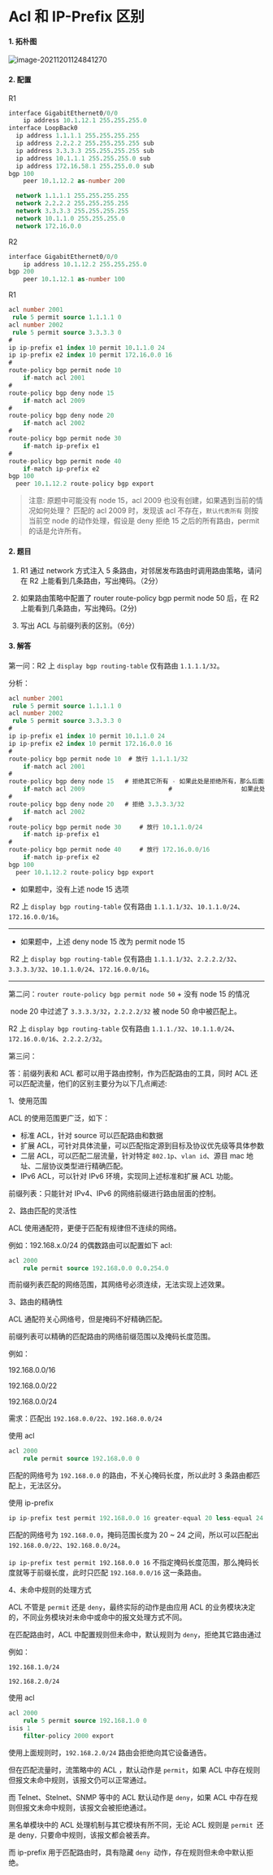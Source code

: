 # Acl 和 IP-Prefix 区别

#### 1. 拓朴图

![image-20211201124841270](https://i.loli.net/2021/12/01/ceb6Es8zaLmg1Ud.png)

#### 2. 配置

R1

```sql
interface GigabitEthernet0/0/0
	ip address 10.1.12.1 255.255.255.0 
interface LoopBack0
  ip address 1.1.1.1 255.255.255.255
  ip address 2.2.2.2 255.255.255.255 sub
  ip address 3.3.3.3 255.255.255.255 sub
  ip address 10.1.1.1 255.255.255.0 sub
  ip address 172.16.58.1 255.255.0.0 sub
bgp 100                                   
 	peer 10.1.12.2 as-number 200

  network 1.1.1.1 255.255.255.255
  network 2.2.2.2 255.255.255.255
  network 3.3.3.3 255.255.255.255
  network 10.1.1.0 255.255.255.0
  network 172.16.0.0 
```

R2

```sql
interface GigabitEthernet0/0/0
	ip address 10.1.12.2 255.255.255.0
bgp 200
	peer 10.1.12.1 as-number 100 
```

R1 

```sql
acl number 2001  
 rule 5 permit source 1.1.1.1 0 
acl number 2002  
 rule 5 permit source 3.3.3.3 0 
#
ip ip-prefix e1 index 10 permit 10.1.1.0 24
ip ip-prefix e2 index 10 permit 172.16.0.0 16
#
route-policy bgp permit node 10 
	if-match acl 2001 
#
route-policy bgp deny node 15 
 	if-match acl 2009 
#
route-policy bgp deny node 20 
	if-match acl 2002 
#
route-policy bgp permit node 30 
	if-match ip-prefix e1 
#
route-policy bgp permit node 40 
	if-match ip-prefix e2 
bgp 100
  peer 10.1.12.2 route-policy bgp export
```

> 注意: 原题中可能没有 node 15，acl 2009 也没有创建，如果遇到当前的情况如何处理？
> 				匹配的 acl 2009 时，发现该 acl 不存在，`默认代表所有`
> 				则按当前空 node 的动作处理，假设是 deny 拒绝 15 之后的所有路由，permit 的话是允许所有。

#### 2. 题目

1. R1 通过 network 方式注入 5 条路由，对邻居发布路由时调用路由策略，请问在 R2 上能看到几条路由，写出掩码。（2分）

2. 如果路由策略中配置了 router route-policy bgp permit node 50 后，在 R2 上能看到几条路由，写出掩码。(2分)

3. 写出 ACL 与前缀列表的区别。（6分）

#### 3. 解答

第一问：R2 上 `display bgp routing-table` 仅有路由 `1.1.1.1/32`。

分析：

```sql
acl number 2001  
 rule 5 permit source 1.1.1.1 0 
acl number 2002  
 rule 5 permit source 3.3.3.3 0 
#
ip ip-prefix e1 index 10 permit 10.1.1.0 24
ip ip-prefix e2 index 10 permit 172.16.0.0 16
#
route-policy bgp permit node 10  # 放行 1.1.1.1/32
	if-match acl 2001 
#
route-policy bgp deny node 15 	# 拒绝其它所有 - 如果此处是拒绝所有，那么后面的都不执行
 	if-match acl 2009 						#					如果此处是 permit node 15，那么放行所有，后面也都不执行
#
route-policy bgp deny node 20 	# 拒绝 3.3.3.3/32
	if-match acl 2002 
#
route-policy bgp permit node 30 	# 放行 10.1.1.0/24
	if-match ip-prefix e1 
#
route-policy bgp permit node 40 	# 放行 172.16.0.0/16
	if-match ip-prefix e2 
bgp 100
  peer 10.1.12.2 route-policy bgp export
```

+ 如果题中，没有上述 node 15 选项

​	R2 上 `display bgp routing-table` 仅有路由 `1.1.1.1/32`、`10.1.1.0/24`、`172.16.0.0/16`。

------

+ 如果题中，上述  deny node 15 改为 permit node 15

​		R2 上 `display bgp routing-table` 仅有路由 `1.1.1.1/32`、`2.2.2.2/32`、`3.3.3.3/32`、`10.1.1.0/24`、`172.16.0.0/16`。

------

第二问：`router route-policy bgp permit node 50` + 没有  node 15 的情况 

​    node 20 中过滤了 `3.3.3.3/32`，`2.2.2.2/32` 被 node 50 命中被匹配上。

R2 上 `display bgp routing-table`  仅有路由 `1.1.1./32`、`10.1.1.0/24`、`172.16.0.0/16`、`2.2.2.2/32`。

第三问：

答：前缀列表和 ACL 都可以用于路由控制，作为匹配路由的工具，同时 ACL 还可以匹配流量，他们的区别主要分为以下几点阐述:

1、使用范围

ACL 的使用范围更广泛，如下：

+ 标准 ACL，针对 source 可以匹配路由和数据
+ 扩展 ACL，可针对具体流量，可以匹配指定源到目标及协议优先级等具体参数
+ 二层 ACL，可以匹配二层流量，针对特定 `802.1p`、`vlan id`、源目 mac 地址、二层协议类型进行精确匹配。
+ IPv6 ACL，可以针对 IPv6 环境，实现同上述标准和扩展 ACL 功能。

前缀列表：只能针对 IPv4、IPv6 的网络前缀进行路由层面的控制。



2、路由匹配的灵活性

ACL 使用通配符，更便于匹配有规律但不连续的网络。

例如：192.168.x.0/24 的偶数路由可以配置如下 acl:

```sql
acl 2000
	rule permit source 192.168.0.0 0.0.254.0
```

而前缀列表匹配的网络范围，其网络号必须连续，无法实现上述效果。



3、路由的精确性

ACL 通配符关心网络号，但是掩码不好精确匹配。

前缀列表可以精确的匹配路由的网络前缀范围以及掩码长度范围。

例如：

192.168.0.0/16

192.168.0.0/22

192.168.0.0/24

需求：匹配出 `192.168.0.0/22`、`192.168.0.0/24`

使用 acl

```sql
acl 2000
	rule permit source 192.168.0.0 0
```

匹配的网络号为 `192.168.0.0` 的路由，不关心掩码长度，所以此时 3 条路由都匹配上，无法区分。

使用 ip-prefix

```sql
ip ip-prefix test permit 192.168.0.0 16 greater-equal 20 less-equal 24
```

匹配的网络号为 `192.168.0.0`，掩码范围长度为 20 ~ 24 之间，所以可以匹配出 `192.168.0.0/22`、`192.168.0.0/24`。

`ip ip-prefix test permit 192.168.0.0 16`  不指定掩码长度范围，那么掩码长度就等于前缀长度，此时只匹配 `192.168.0.0/16` 这一条路由。



4、未命中规则的处理方式

ACL 不管是 `permit` 还是 `deny`，最终实际的动作是由应用 ACL 的业务模块决定的，不同业务模块对未命中或命中的报文处理方式不同。

在匹配路由时，ACL 中配置规则但未命中，默认规则为 `deny`，拒绝其它路由通过

例如：

`192.168.1.0/24`

`192.168.2.0/24`

使用 acl

```sql
acl 2000
	rule 5 permit source 192.168.1.0 0
isis 1
	filter-policy 2000 export
```

使用上面规则时，`192.168.2.0/24` 路由会拒绝向其它设备通告。



但在匹配流量时，流策略中的 ACL ，默认动作是 `permit`，如果 ACL 中存在规则但报文未命中规则，该报文仍可以正常通过。

而 Telnet、Stelnet、SNMP 等中的 ACL 默认动作是 `deny`，如果 ACL 中存在规则但报文未命中规则，该报文会被拒绝通过。

黑名单模块中的 ACL 处理机制与其它模块有所不同，无论 ACL 规则是 `permit `还是 deny`，`只要命中规则，该报文都会被丢弃。

而 ip-prefix 用于匹配路由时，具有隐藏 `deny `动作，存在规则但未命中默认拒绝。

